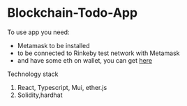 # Blockchain-Todo-App

To use app you need:
- Metamask to be installed
- to be connected to Rinkeby test network with Metamask
- and have some eth on wallet, you can get [here](https://faucets.chain.link/rinkeby)

Technology stack <br />
  1. React, Typescript, Mui, ether.js <br />
  2. Solidity,hardhat
